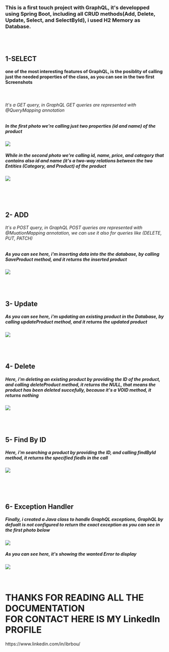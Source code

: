 <h3>This is a first touch project with GraphQL, it's developped using Spring Boot, including all CRUD methods(Add, Delete, Update, Select, and SelectById), i used H2 Memory as Database.</h3>
<br> <br>
<h2>1-SELECT</h2>
<h4>one of the most interesting features of GraphQL, is the posiblity of calling just the needed properties of the class, as you can see in the two first Screenshots</h4>
<br>
<h6>It's a GET query, in GraphQL GET queries are represented with @QueryMapping annotation</h6>
<h5>In the first photo we're calling just two properties (id and name) of the product</h5>
<img src="https://user-images.githubusercontent.com/47062719/205896545-95abf4a9-1ebf-479a-bfb2-0463d757d118.jpg"> <br>
<h5>While in the second photo we're calling id, name, price, and category that contains also id and name (it's a two-way relations between the two Entities (Category, and Product) of the product</h5>
<img src="https://user-images.githubusercontent.com/47062719/205897545-f4b47d99-c742-452c-8bab-f07a9dd508f2.jpg">

<br> <br> <br>
<h2>2- ADD</h2>
<h6>It's a POST query, in GraphQL POST queries are represented with @MuationMapping annotation, we can use it also for queries like (DELETE, PUT, PATCH)</h6>
<h5>As you can see here, i'm inserting data into the the database, by calling SaveProduct method, and it returns the inserted product</h5>
<img src="https://user-images.githubusercontent.com/47062719/205896545-95abf4a9-1ebf-479a-bfb2-0463d757d118.jpg"> <br>
<br> <br> <br>
<h2>3- Update</h2>
<h5>As you can see here, i'm updating an existing product in the Database, by calling updateProduct method, and it returns the updated product</h5>
<img src="https://user-images.githubusercontent.com/47062719/205903263-1e31cd3b-ce9f-47cf-925f-a1e42115667d.jpg"> <br>
<br> <br> <br>
<h2>4- Delete</h2>
<h5>Here, i'm deleting an existing product by providing the ID of the product, and calling deleteProduct method, it returns the NULL, that means the product has been deleted succefully, because it's a VOID method, it returns nothing</h5>
<img src="https://user-images.githubusercontent.com/47062719/205904388-914ba6e3-0522-4d26-b240-a04e52ac3f4f.jpg"> <br>
<br> <br> <br>
<h2>5- Find By ID</h2>
<h5>Here, i'm searching a product by providing the ID, and calling findById method, it returns the specified fiedls in the call</h5>
<img src="https://user-images.githubusercontent.com/47062719/205905508-54051d82-dd5c-48e1-9684-38f7d931c82f.jpg"> <br>

<br> <br> <br>
<h2>6- Exception Handler</h2>
<h5>Finally, i created a Java class to handle GraphQL exceptions, GraphQL by defualt is not configured to return the exact exception as you can see in the first photo below</h5>
<img src="https://user-images.githubusercontent.com/47062719/205906371-c8ffb36b-7929-4b7b-b32a-9cc8b922dd5b.jpg"> <br>
<h5>As you can see here, it's showing the wanted Error to display</h5>
<img src="https://user-images.githubusercontent.com/47062719/205906521-ae32d3f7-6817-4d89-b1f3-b8db70ef31d6.jpg"> <br>
<br> <br>
<h1>THANKS FOR READING ALL THE DOCUMENTATION <br> FOR CONTACT HERE IS MY LinkedIn PROFILE </h1> https://www.linkedin.com/in/ibrbou/
